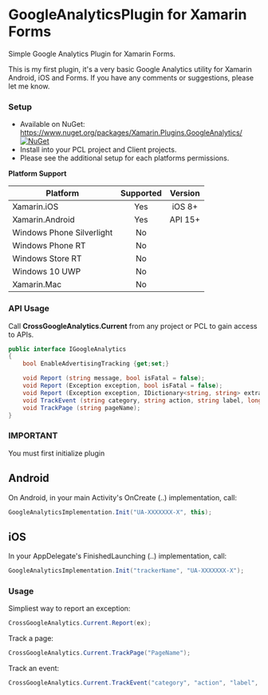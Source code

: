 # GoogleAnalyticsPlugin for Xamarin Forms
Simple Google Analytics Plugin for Xamarin Forms. 

This is my first plugin, it's a very basic Google Analytics utility for Xamarin Android, iOS and Forms. If you have any comments or suggestions, please let me know.

### Setup
* Available on NuGet: https://www.nuget.org/packages/Xamarin.Plugins.GoogleAnalytics/ [![NuGet](https://img.shields.io/nuget/v/Xam.Plugin.Media.svg?label=NuGet)](https://www.nuget.org/packages/Xamarin.Plugins.GoogleAnalytics/)
* Install into your PCL project and Client projects.
* Please see the additional setup for each platforms permissions.

**Platform Support**

|Platform|Supported|Version|
| ------------------- | :-----------: | :------------------: |
|Xamarin.iOS|Yes|iOS 8+|
|Xamarin.Android|Yes|API 15+|
|Windows Phone Silverlight|No||
|Windows Phone RT|No||
|Windows Store RT|No||
|Windows 10 UWP|No||
|Xamarin.Mac|No||


### API Usage

Call **CrossGoogleAnalytics.Current** from any project or PCL to gain access to APIs.

```csharp
public interface IGoogleAnalytics
{		
	bool EnableAdvertisingTracking {get;set;}

	void Report (string message, bool isFatal = false);
	void Report (Exception exception, bool isFatal = false);
	void Report (Exception exception, IDictionary<string, string> extraData, bool isFatal = false);
	void TrackEvent (string category, string action, string label, long value);
	void TrackPage (string pageName);
}
```

### IMPORTANT

You must first initialize plugin

## Android

On Android, in your main Activity's OnCreate (..) implementation, call:

```csharp
GoogleAnalyticsImplementation.Init("UA-XXXXXXX-X", this);
```

## iOS
In your AppDelegate's FinishedLaunching (..) implementation, call:

```csharp
GoogleAnalyticsImplementation.Init("trackerName", "UA-XXXXXXX-X");
```

### Usage
Simpliest way to report an exception:

```csharp
CrossGoogleAnalytics.Current.Report(ex);
```

Track a page:

```csharp
CrossGoogleAnalytics.Current.TrackPage("PageName");
```

Track an event:

```csharp
CrossGoogleAnalytics.Current.TrackEvent("category", "action", "label", 0);
```
